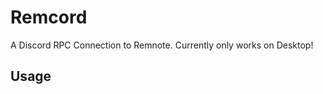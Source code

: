 # Remcord

A Discord RPC Connection to Remnote. Currently only works on Desktop!

## Usage

<!-- TODO: Describe usage -->

<!-- ignore-after -->
